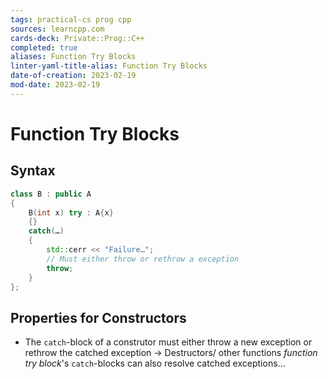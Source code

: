 ```yaml
---
tags: practical-cs prog cpp
sources: learncpp.com
cards-deck: Private::Prog::C++
completed: true
aliases: Function Try Blocks
linter-yaml-title-alias: Function Try Blocks
date-of-creation: 2023-02-19
mod-date: 2023-02-19
---
```


# Function Try Blocks

## Syntax
```cpp
class B : public A
{
	B(int x) try : A{x}
	{}
	catch(…)
	{
		std::cerr << "Failure…";
		// Must either throw or rethrow a exception
		throw;
	}
};
```

## Properties for Constructors
- The `catch`-block of a construtor must either throw a new exception or rethrow the catched exception
	→ Destructors/ other functions *function try block*'s `catch`-blocks can also resolve catched exceptions…
